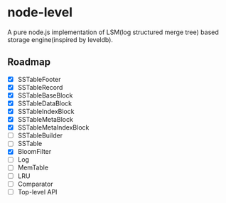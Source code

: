 # node-level
A pure node.js implementation of LSM(log structured merge tree) based storage engine(inspired by leveldb).

## Roadmap
- [x] SSTableFooter
- [x] SSTableRecord
- [x] SSTableBaseBlock
- [x] SSTableDataBlock
- [x] SSTableIndexBlock
- [x] SSTableMetaBlock
- [x] SSTableMetaIndexBlock
- [ ] SSTableBuilder
- [ ] SSTable
- [x] BloomFilter
- [ ] Log
- [ ] MemTable
- [ ] LRU
- [ ] Comparator
- [ ] Top-level API
